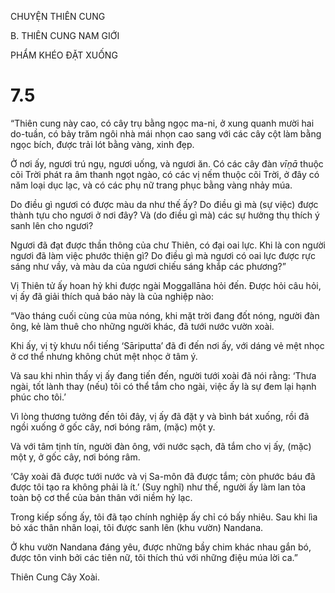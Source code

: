 CHUYỆN THIÊN CUNG

B. THIÊN CUNG NAM GIỚI

PHẨM KHÉO ĐẶT XUỐNG

# 7.5

“Thiên cung này cao, có cây trụ bằng ngọc ma-ni, ở xung quanh mười hai do-tuần, có bảy trăm ngôi nhà mái nhọn cao sang với các cây cột làm bằng ngọc bích, được trải lót bằng vàng, xinh đẹp.

Ở nơi ấy, ngươi trú ngụ, ngươi uống, và ngươi ăn. Có các cây đàn _vīṇā_ thuộc cõi Trời phát ra âm thanh ngọt ngào, có các vị nếm thuộc cõi Trời, ở đây có năm loại dục lạc, và có các phụ nữ trang phục bằng vàng nhảy múa.

Do điều gì ngươi có được màu da như thế ấy? Do điều gì mà (sự việc) được thành tựu cho ngươi ở nơi đây? Và (do điều gì mà) các sự hưởng thụ thích ý sanh lên cho ngươi?

Ngươi đã đạt được thần thông của chư Thiên, có đại oai lực. Khi là con người ngươi đã làm việc phước thiện gì? Do điều gì mà ngươi có oai lực được rực sáng như vầy, và màu da của ngươi chiếu sáng khắp các phương?”

Vị Thiên tử ấy hoan hỷ khi được ngài Moggallāna hỏi đến. Ðược hỏi câu hỏi, vị ấy đã giải thích quả báo này là của nghiệp nào:

“Vào tháng cuối cùng của mùa nóng, khi mặt trời đang đốt nóng, người đàn ông, kẻ làm thuê cho những người khác, đã tưới nước vườn xoài.

Khi ấy, vị tỳ khưu nổi tiếng ‘Sāriputta’ đã đi đến nơi ấy, với dáng vẻ mệt nhọc ở cơ thể nhưng không chút mệt nhọc ở tâm ý.

Và sau khi nhìn thấy vị ấy đang tiến đến, người tưới xoài đã nói rằng: ‘Thưa ngài, tốt lành thay (nếu) tôi có thể tắm cho ngài, việc ấy là sự đem lại hạnh phúc cho tôi.’

Vì lòng thương tưởng đến tôi đây, vị ấy đã đặt y và bình bát xuống, rồi đã ngồi xuống ở gốc cây, nơi bóng râm, (mặc) một y.

Và với tâm tịnh tín, người đàn ông, với nước sạch, đã tắm cho vị ấy, (mặc) một y, ở gốc cây, nơi bóng râm.

‘Cây xoài đã được tưới nước và vị Sa-môn đã được tắm; còn phước báu đã được tôi tạo ra không phải là ít.’ (Suy nghĩ) như thế, người ấy làm lan tỏa toàn bộ cơ thể của bản thân với niềm hỷ lạc.

Trong kiếp sống ấy, tôi đã tạo chính nghiệp ấy chỉ có bấy nhiêu. Sau khi lìa bỏ xác thân nhân loại, tôi được sanh lên (khu vườn) Nandana.

Ở khu vườn Nandana đáng yêu, được những bầy chim khác nhau gắn bó, được tôn vinh bởi các tiên nữ, tôi thích thú với những điệu múa lời ca.”

Thiên Cung Cây Xoài.
